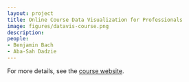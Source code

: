 ```yaml
---
layout: project
title: Online Course Data Visualization for Professionals
image: figures/datavis-course.png
description:
people:
- Benjamin Bach
- Aba-Sah Dadzie
---
```


For more details, see the [course website](https://datavis-online.github.io/).